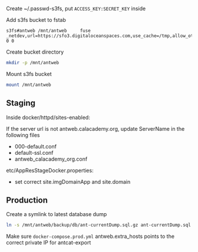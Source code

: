 Create ~/.passwd-s3fs, put `ACCESS_KEY:SECRET_KEY` inside

Add s3fs bucket to fstab
```
s3fs#antweb /mnt/antweb 	fuse 	_netdev,url=https://sfo3.digitaloceanspaces.com,use_cache=/tmp,allow_other,use_path_request_style,ensure_diskfree=20000 0 0
```

Create bucket directory 
```bash
mkdir -p /mnt/antweb
```

Mount s3fs bucket
```bash
mount /mnt/antweb
```

Staging
---

Inside docker/httpd/sites-enabled:

If the server url is not antweb.calacademy.org, update ServerName in the following files

* 000-default.conf
* default-ssl.conf
* antweb_calacademy_org.conf


etc/AppResStageDocker.properties:
* set correct site.imgDomainApp and site.domain


Production
---

Create a symlink to latest database dump
```bash
ln -s /mnt/antweb/backup/db/ant-currentDump.sql.gz ant-currentDump.sql.gz
```

Make sure  `docker-compose.prod.yml` antweb.extra_hosts points to the correct private IP for antcat-export
